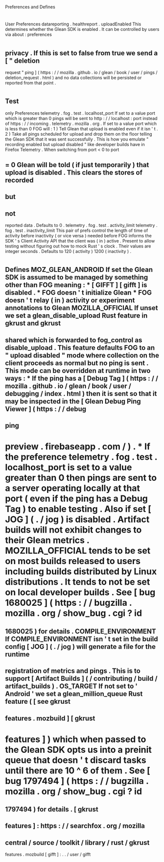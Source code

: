 #
Preferences
and
Defines
#
#
User
Preferences
datareporting
.
healthreport
.
uploadEnabled
This
determines
whether
the
Glean
SDK
is
enabled
.
It
can
be
controlled
by
users
via
about
:
preferences
#
privacy
.
If
this
is
set
to
false
from
true
we
send
a
[
"
deletion
-
request
"
ping
]
(
https
:
/
/
mozilla
.
github
.
io
/
glean
/
book
/
user
/
pings
/
deletion_request
.
html
)
and
no
data
collections
will
be
persisted
or
reported
from
that
point
.
#
#
Test
-
only
Preferences
telemetry
.
fog
.
test
.
localhost_port
If
set
to
a
value
port
which
is
greater
than
0
pings
will
be
sent
to
http
:
/
/
localhost
:
port
instead
of
https
:
/
/
incoming
.
telemetry
.
mozilla
.
org
.
If
set
to
a
value
port
which
is
less
than
0
FOG
will
:
1
)
Tell
Glean
that
upload
is
enabled
even
if
it
isn
'
t
.
2
)
Take
all
pings
scheduled
for
upload
and
drop
them
on
the
floor
telling
the
Glean
SDK
that
it
was
sent
successfully
.
This
is
how
you
emulate
"
recording
enabled
but
upload
disabled
"
like
developer
builds
have
in
Firefox
Telemetry
.
When
switching
from
port
<
0
to
port
>
=
0
Glean
will
be
told
(
if
just
temporarily
)
that
upload
is
disabled
.
This
clears
the
stores
of
recorded
-
but
-
not
-
reported
data
.
Defaults
to
0
.
telemetry
.
fog
.
test
.
activity_limit
telemetry
.
fog
.
test
.
inactivity_limit
This
pair
of
prefs
control
the
length
of
time
of
activity
before
inactivity
(
or
vice
versa
)
needed
before
FOG
informs
the
SDK
'
s
Client
Activity
API
that
the
client
was
(
in
)
active
.
Present
to
allow
testing
without
figuring
out
how
to
mock
Rust
'
s
clock
.
Their
values
are
integer
seconds
.
Defaults
to
120
(
activity
)
1200
(
inactivity
)
.
#
#
Defines
MOZ_GLEAN_ANDROID
If
set
the
Glean
SDK
is
assumed
to
be
managed
by
something
other
than
FOG
meaning
:
*
[
GIFFT
]
[
gifft
]
is
disabled
.
*
FOG
doesn
'
t
initialize
Glean
*
FOG
doesn
'
t
relay
(
in
)
activity
or
experiment
annotations
to
Glean
MOZILLA_OFFICIAL
If
unset
we
set
a
glean_disable_upload
Rust
feature
in
gkrust
and
gkrust
-
shared
which
is
forwarded
to
fog_control
as
disable_upload
.
This
feature
defaults
FOG
to
an
"
upload
disabled
"
mode
where
collection
on
the
client
proceeds
as
normal
but
no
ping
is
sent
.
This
mode
can
be
overridden
at
runtime
in
two
ways
:
*
If
the
ping
has
a
[
Debug
Tag
]
(
https
:
/
/
mozilla
.
github
.
io
/
glean
/
book
/
user
/
debugging
/
index
.
html
)
then
it
is
sent
so
that
it
may
be
inspected
in
the
[
Glean
Debug
Ping
Viewer
]
(
https
:
/
/
debug
-
ping
-
preview
.
firebaseapp
.
com
/
)
.
*
If
the
preference
telemetry
.
fog
.
test
.
localhost_port
is
set
to
a
value
greater
than
0
then
pings
are
sent
to
a
server
operating
locally
at
that
port
(
even
if
the
ping
has
a
Debug
Tag
)
to
enable
testing
.
Also
if
set
[
JOG
]
(
.
/
jog
)
is
disabled
.
Artifact
builds
will
not
exhibit
changes
to
their
Glean
metrics
.
MOZILLA_OFFICIAL
tends
to
be
set
on
most
builds
released
to
users
including
builds
distributed
by
Linux
distributions
.
It
tends
to
not
be
set
on
local
developer
builds
.
See
[
bug
1680025
]
(
https
:
/
/
bugzilla
.
mozilla
.
org
/
show_bug
.
cgi
?
id
=
1680025
)
for
details
.
COMPILE_ENVIRONMENT
If
COMPILE_ENVIRONMENT
isn
'
t
set
in
the
build
config
[
JOG
]
(
.
/
jog
)
will
generate
a
file
for
the
runtime
-
registration
of
metrics
and
pings
.
This
is
to
support
[
Artifact
Builds
]
(
/
contributing
/
build
/
artifact_builds
)
.
OS_TARGET
If
not
set
to
'
Android
'
we
set
a
glean_million_queue
Rust
feature
(
[
see
gkrust
-
features
.
mozbuild
]
[
gkrust
-
features
]
)
which
when
passed
to
the
Glean
SDK
opts
us
into
a
preinit
queue
that
doesn
'
t
discard
tasks
until
there
are
10
^
6
of
them
.
See
[
bug
1797494
]
(
https
:
/
/
bugzilla
.
mozilla
.
org
/
show_bug
.
cgi
?
id
=
1797494
)
for
details
.
[
gkrust
-
features
]
:
https
:
/
/
searchfox
.
org
/
mozilla
-
central
/
source
/
toolkit
/
library
/
rust
/
gkrust
-
features
.
mozbuild
[
gifft
]
:
.
.
/
user
/
gifft
